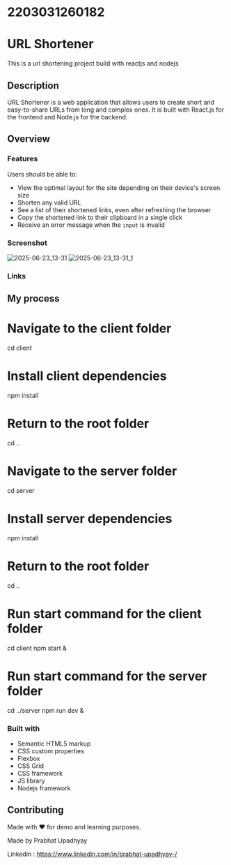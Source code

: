 # 2203031260182

# URL Shortener

This is a  url shortening project build with reactjs and nodejs

## Description
URL Shortener is a web application that allows users to create short and easy-to-share URLs from long and complex ones. It is built with React.js for the frontend and Node.js for the backend.  

## Overview

### Features 
Users should be able to:

- View the optimal layout for the site depending on their device's screen size
- Shorten any valid URL
- See a list of their shortened links, even after refreshing the browser
- Copy the shortened link to their clipboard in a single click
- Receive an error message when the `input` is invalid

### Screenshot
![2025-06-23_13-31](https://github.com/user-attachments/assets/e422b65f-a848-4737-9f08-2dd140a5f7bf)
![2025-06-23_13-31_1](https://github.com/user-attachments/assets/62cd1fbf-a0b6-4d9a-ba9b-57f502db3b2b)




### Links


## My process
# Navigate to the client folder
cd client

# Install client dependencies
npm install

# Return to the root folder
cd ..

# Navigate to the server folder
cd server

# Install server dependencies
npm install

# Return to the root folder
cd ..

# Run start command for the client folder
cd client
npm start &

# Run start command for the server folder
cd ../server
npm run dev &
### Built with

- Semantic HTML5 markup
- CSS custom properties
- Flexbox
- CSS Grid
-  CSS framework
-  JS library
- Nodejs framework
 
## Contributing
Made with ❤️ for demo and learning purposes.

Made by Prabhat Upadhyay

Linkedin : https://www.linkedin.com/in/prabhat-upadhyay-/
